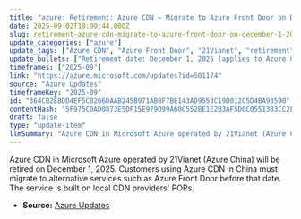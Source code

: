 ```yaml
---
title: "azure: Retirement: Azure CDN – Migrate to Azure Front Door on December 1, 2025"
date: 2025-09-02T18:00:44.000Z
slug: retirement-azure-cdn-migrate-to-azure-front-door-on-december-1-2025
update_categories: ["azure"]
update_tags: ["Azure CDN", "Azure Front Door", "21Vianet", "retirement", "migration", "China", "end-of-life", "2025-12-01"]
update_bullets: ["Retirement date: December 1, 2025 (applies to Azure CDN in China, operated by 21Vianet).", "Scope: all customers currently using Azure CDN in Azure China.", "Recommended action: plan and migrate workloads to Azure Front Door or another supported CDN offering prior to the retirement date.", "Technical note: Azure CDN in China is implemented on top of local CDN providers' POPs — verify equivalent coverage and performance in target solution.", "Migration steps (high level): assess usage, choose replacement (Azure Front Door), update configurations and DNS, test end-to-end, and cut over before 2025-12-01.", "Support: contact Microsoft/21Vianet support for migration guidance and timeline-specific questions."]
timeframes: ["2025-09"]
link: "https://azure.microsoft.com/updates?id=501174"
source: "Azure Updates"
timeframeKey: "2025-09"
id: "364CB2E8DD4EF5C0266DAAB245B971AB0F7BE143AD9553C19D012C5D4BA93590"
contentHash: "5F975C0AD0873E5DF15E979D99A60C552BE1E2B3AF5D0C0551383CC2F656A79C"
draft: false
type: "update-item"
llmSummary: "Azure CDN in Microsoft Azure operated by 21Vianet (Azure China) will be retired on December 1, 2025. Customers using Azure CDN in China must migrate to alternative services such as Azure Front Door before that date. The service is built on local CDN providers' POPs."
---
```


Azure CDN in Microsoft Azure operated by 21Vianet (Azure China) will be retired on December 1, 2025. Customers using Azure CDN in China must migrate to alternative services such as Azure Front Door before that date. The service is built on local CDN providers' POPs.

- **Source:** [Azure Updates](https://azure.microsoft.com/updates?id=501174)
